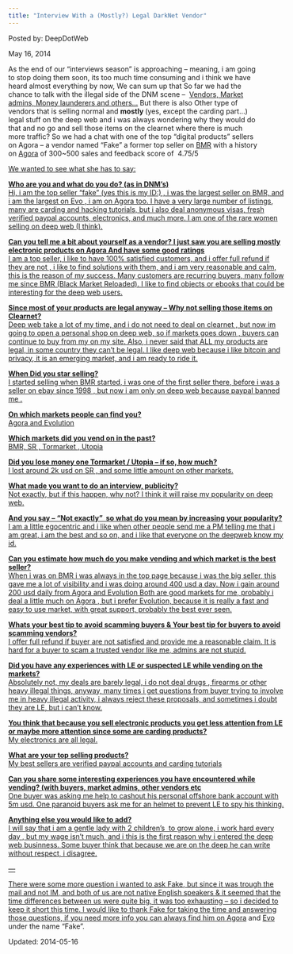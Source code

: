 ```yaml
---
title: "Interview With a (Mostly?) Legal DarkNet Vendor"
---
```


Posted by: DeepDotWeb

<span>May 16, 2014</span>

<p>As the end of our &#8220;interviews season&#8221; is approaching &#8211; meaning, i am going to stop doing them soon, its too much time consuming and i think we have heard almost everything by now, We can sum up that So far we had the chance to talk with the illegal side of the DNM scene &#8211;  <a href="?s=interview">Vendors, Market admins, Money launderers and others&#8230;</a> But there is also Other type of vendors that is selling normal and <strong>mostly </strong>(yes, except the carding part&#8230;) legal stuff on the deep web and i was always wondering why they would do that and no go and sell those items on the clearnet where there is much more traffic? So we had a chat with one of the top &#8220;digital products&#8221; sellers on Agora &#8211; a vendor named &#8220;Fake&#8221; a former top seller on <a href="marketplace-directory/listing/black-market-reloaded-bmr">BMR</a> with a history on <a href="marketplace-directory/listing/agora-market">Agora</a> of 300~500 sales and feedback score of  <span class="gen-user-ratings">4.75/5</span></p>
<p><a href="/imgs/2014/05/fake.png"/>
<div id="attachment_5615" style="width: 559px" class="wp-caption aligncenter"><a href="/imgs/2014/05/p-id.png"/>
<p>We wanted to see what she has to say:</p>
<p><strong>Who are you and what do you do? (as in DNM&#8217;s)</strong><br />
    Hi, i am the top seller &#8220;fake&#8221; (yes this is my ID:) , i was the largest seller on BMR, and i am the largest on Evo , i am on Agora too. I have a very large number of listings, many are carding and hacking tutorials, but i also deal anonymous visas, fresh verified paypal accounts, electronics, and much more. I am one of the rare women selling on deep web (I think).</p>
<p><strong> Can you tell me a bit about yourself as a vendor? I just saw you are selling mostly electronic products on Agora And have some good ratings</strong><br />
    I am a top seller, i like to have 100% satisfied customers, and i offer full refund if they are not , i like to find solutions with them, and i am very reasonable and calm, this is the reason of my success. Many customers are recurring buyers, many follow me since BMR (Black Market Reloaded). I like to find objects or ebooks that could be interesting for the deep web users.</p>
<p><strong> Since most of your products are legal anyway &#8211; Why not selling those items on Clearnet?<br />
</strong>Deep web take a lot of my time, and i do not need to deal on clearnet , but now im going to open a personal shop on deep web, so if markets goes down , buyers can continue to buy from my on my site. Also, i never said that ALL my products are legal, in some country they can&#8217;t be legal. I like deep web because i like bitcoin and privacy, it is an emerging market, and i am ready to ride it.</p>
<p><strong> When Did you star selling?<br />
</strong>I started selling when BMR started, i was one of the first seller there, before i was a seller on ebay since 1998 , but now i am only on deep web because paypal banned me .</p>
<p><strong>On which markets people can find you?<br />
</strong>Agora and Evolution</p>
<p><strong> Which markets did you vend on in the past?<br />
</strong>BMR, SR , Tormarket , Utopia</p>
<div class="im"><strong>Did you lose money one Tormarket / Utopia &#8211; if so, how much?<br />
</strong>I lost around 2k usd on SR , and some little amount on other markets.</div>
<p><strong> What made you want to do an interview, publicity?<br />
</strong>Not exactly, but if this happen, why not? I think it will raise my popularity on deep web.</p>
<p><strong>And you say &#8211; &#8220;Not exactly&#8221;  so what do you mean by increasing your popularity?<br />
</strong>I am a little egocentric and i like when other people send me a PM telling me that i am great, i am the best and so on, and i like that everyone on the deepweb know my id.</p>
<p><strong> Can you estimate how much do you make vending and which market is the best seller?<br />
</strong>When i was on BMR i was always in the top page because i was the big seller, this gave me a lot of visibility and i was doing around 400 usd a day. Now i gain around 200 usd daily from Agora and Evolution Both are good markets for me, probably i deal a little much on Agora , but i prefer Evolution, because it is really a fast and easy to use market, with great support, probably the best ever seen.</p>
<p><strong> Whats your best tip to avoid scamming buyers &amp; Your best tip for buyers to avoid scamming vendors?<br />
</strong>I offer full refund if buyer are not satisfied and provide me a reasonable claim. It is hard for a buyer to scam a trusted vendor like me, admins are not stupid.</p>
<p><strong> Did you have any experiences with LE or suspected LE while vending on the markets?<br />
</strong>Absolutely not, my deals are barely legal, i do not deal drugs , firearms or other heavy illegal things, anyway, many times i get questions from buyer trying to involve me in heavy illegal activity, i always reject these proposals, and sometimes i doubt they are LE, but i can&#8217;t know.</p>
<p><strong>You think that because you sell electronic products you get less attention from LE or maybe more attention since some are carding products?</strong><br />
    My electronics are all legal.</p>
<p><strong>What are your top selling products?<br />
</strong>My best sellers are verified paypal accounts and carding tutorials</p>
<p><strong>Can you share some interesting experiences you have encountered while vending? (with buyers, market admins, other vendors etc<br />
</strong>One buyer was asking me help to cashout his personal offshore bank account with 5m usd. One paranoid buyers ask me for an helmet to prevent LE to spy his thinking.</p>
<p><strong>Anything else you would like to add?</strong><br />
    I will say that i am a gentle lady with 2 children&#8217;s  to grow alone, i work hard every day , but my wage isn&#8217;t much, and i this is the first reason why i entered the deep web businness. Some buyer think that because we are on the deep he can write without respect, i disagree.</p>
<p>&#8212;</p>
<p>There were some more question i wanted to ask Fake, but since it was trough the mail and not IM, and both of us are not native English speakers &amp; it seemed that the time differences between us were quite big, it was too exhausting &#8211; so i decided to keep it short this time. I would like to thank Fake for taking the time and answering those questions, if you need more info you can always find him on <a href="marketplace-directory/listing/agora-market">Agora</a> and <a href="marketplace-directory/listing/evolution-marketplace">Evo</a> under the name &#8220;Fake&#8221;.</p>

Updated: 2014-05-16
    
